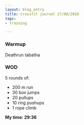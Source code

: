```yaml
---
layout: blog_entry
title: Crossfit journal 27/08/2010
tags:
- training

---
```


<h3>Warmup</h3>

<p>Deathrun tabatha </p>

<h3><span class="caps">WOD</span></h3>

<p>5 rounds of:</p>

<ul>
	<li>200 m run</li>
	<li>30 box jumps</li>
	<li>20 pullups</li>
	<li>10 ring pushups</li>
	<li>1 rope climb</li>
</ul>

<p><strong>My time: 29:36</strong></p>
